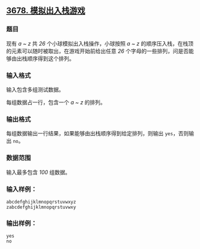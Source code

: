 ## [3678. 模拟出入栈游戏](https://www.acwing.com/problem/content/3681/)

### 题目

现有 *a ~ z* 共 *26* 个小球模拟出入栈操作，小球按照 *a ~ z* 的顺序压入栈，在栈顶的元素可以随时被取出，在游戏开始前给出任意 *26* 个字母的一些排列，问是否能够由出栈顺序得到这个排列。

### 输入格式

输入包含多组测试数据。

每组数据占一行，包含一个 *a ~ z* 的排列。

### 输出格式

每组数据输出一行结果，如果能够由出栈顺序得到给定排列，则输出 `yes`，否则输出 `no`。

### 数据范围

输入最多包含 *100* 组数据。

### 输入样例：

```
abcdefghijklmnopqrstuvwxyz
zabcdefghijklmnopqrstuvwxy
```

### 输出样例：

```
yes
no
```

